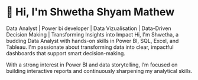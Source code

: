 # 👋 Hi, I'm Shwetha Shyam Mathew  
Data Analyst | Power bi developer | Data Vizualisation | Data-Driven Decision Making | Transforming Insights into Impact 
Hi, I'm Shwetha, a budding Data Analyst with hands-on skills in Power BI, SQL, Excel, and Tableau. I'm passionate about transforming data into clear, impactful dashboards that support smart decision-making.

With a strong interest in Power BI and data storytelling, I’m focused on building interactive reports and continuously sharpening my analytical skills.


